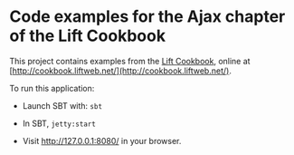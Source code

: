 Code examples for the Ajax chapter of the Lift Cookbook
================================================

This project contains examples from the [Lift Cookbook](http://shop.oreilly.com/product/0636920029151.do), online at [http://cookbook.liftweb.net/](http://cookbook.liftweb.net/).

To run this application:

* Launch SBT with: `sbt`

* In SBT, `jetty:start`

* Visit http://127.0.0.1:8080/ in your browser.




